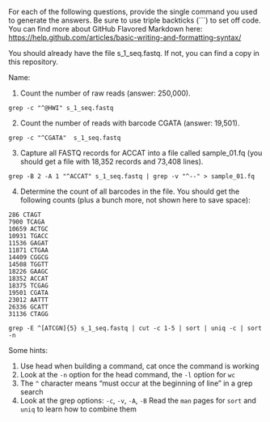 For each of the following questions, provide the single command you used to generate the answers. Be sure to use triple backticks 
(\`\`\`) to set off code. You can find more about GitHub Flavored Markdown here: https://help.github.com/articles/basic-writing-and-formatting-syntax/

You should already have the file s_1_seq.fastq. If not, you can find a copy in this repository.

Name:

1.	Count the number of raw reads (answer: 250,000).
```
grep -c "^@HWI" s_1_seq.fastq
```
2.	Count the number of reads with barcode CGATA (answer: 19,501).
```
grep -c "^CGATA"  s_1_seq.fastq
```
3.	Capture all FASTQ records for ACCAT into a file called sample_01.fq (you should get a file with 18,352 records and 73,408 lines).

```
grep -B 2 -A 1 "^ACCAT" s_1_seq.fastq | grep -v "^--" > sample_01.fq
```

4.	Determine the count of all barcodes in the file. You should get the following counts (plus a bunch more, not shown here to save space):


```
286 CTAGT
7900 TCAGA
10659 ACTGC
10931 TGACC
11536 GAGAT
11871 CTGAA
14409 CGGCG
14508 TGGTT
18226 GAAGC
18352 ACCAT
18375 TCGAG
19501 CGATA
23012 AATTT
26336 GCATT
31136 CTAGG
```

```
grep -E ^[ATCGN]{5} s_1_seq.fastq | cut -c 1-5 | sort | uniq -c | sort -n
```

Some hints:
1.	Use head when building a command, cat once the command is working
2.	Look at the ```-n``` option for the head command, the ```-l``` option for ```wc```
3.	The ```^``` character means “must occur at the beginning of line” in a grep search
4.	Look at the grep options: ```-c```, ```-v```, ```-A```, ```-B```
Read the ```man``` pages for ```sort``` and ```uniq``` to learn how to combine them
